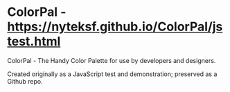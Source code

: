 # ColorPal - https://nyteksf.github.io/ColorPal/jstest.html
ColorPal - The Handy Color Palette for use by developers and designers. 

Created originally as a JavaScript test and demonstration; preserved as a Github repo.
